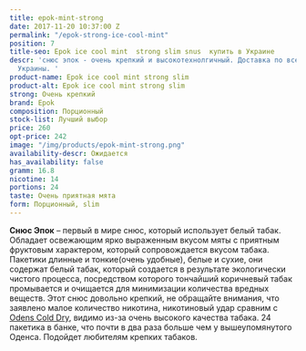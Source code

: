 ```yaml
---
title: epok-mint-strong
date: 2017-11-20 10:37:00 Z
permalink: "/epok-strong-ice-cool-mint"
position: 7
title-seo: Epok ice cool mint  strong slim snus  купить в Украине
descr: 'снюс эпок - очень крепкий и высокотехнолгичный. Доставка по всей территории
  Украины. '
product-name: Epok ice cool mint strong slim
product-alt: Epok ice cool mint strong slim
strong: Очень крепкий
brand: Epok
composition: Порционный
stock-list: Лучший выбор
price: 260
opt-price: 242
image: "/img/products/epok-mint-strong.png"
availability-descr: Ожидается
has_availability: false
gramm: 16.8
nicotine: 14
portions: 24
taste: Очень приятная мята
form: Порционный, slim
---
```


**Снюс Эпок** – первый в мире снюс, который использует белый табак.
Обладает освежающим ярко выраженным вкусом мяты с приятным фруктовым характером, который сопровождается вкусом табака.
Пакетики длинные и тонкие(очень удобные), белые и сухие, они содержат белый табак, который создается в результате экологически чистого процесса, посредством которого тончайший коричневый табак промывается и очищается для минимизации количества вредных веществ.
Этот снюс довольно крепкий, не обращайте внимания, что заявлено малое количество никотина, никотиновый удар сравним с [Odens Cold Dry](/odens-cold-dry), видимо из-за очень высокого качества табака.
24 пакетика в банке, что почти в два раза больше чем у вышеупомянутого Оденса.
Подойдет любителям крепких табаков.
